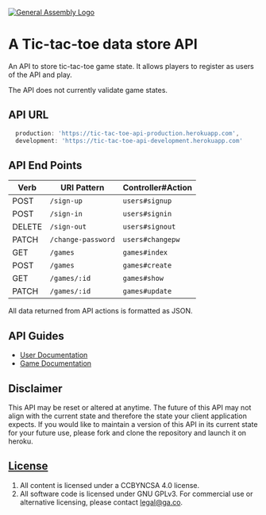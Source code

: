 [![General Assembly Logo](https://camo.githubusercontent.com/1a91b05b8f4d44b5bbfb83abac2b0996d8e26c92/687474703a2f2f692e696d6775722e636f6d2f6b6538555354712e706e67)](https://generalassemb.ly/education/web-development-immersive)

# A Tic-tac-toe data store API

An API to store tic-tac-toe game state. It allows players to register as users of the API and play.

The API does not currently validate game states.

## API URL

```js
  production: 'https://tic-tac-toe-api-production.herokuapp.com',
  development: 'https://tic-tac-toe-api-development.herokuapp.com'
```

## API End Points

| Verb   | URI Pattern            | Controller#Action |
|--------|------------------------|-------------------|
| POST   | `/sign-up`             | `users#signup`    |
| POST   | `/sign-in`             | `users#signin`    |
| DELETE | `/sign-out`            | `users#signout`   |
| PATCH  | `/change-password`     | `users#changepw`  |
| GET    | `/games`               | `games#index`     |
| POST   | `/games`               | `games#create`    |
| GET    | `/games/:id`           | `games#show`      |
| PATCH  | `/games/:id`           | `games#update`    |

All data returned from API actions is formatted as JSON.

## API Guides

- [User Documentation](docs/user.md)
- [Game Documentation](docs/game.md)

## Disclaimer

This API may be reset or altered at anytime. The future of this API may not
align with the current state and therefore the state your client application
expects. If you would like to maintain a version of this API in its current
state for your future use, please fork and clone the repository and launch it
on heroku.

## [License](LICENSE)

1. All content is licensed under a CC­BY­NC­SA 4.0 license.
1. All software code is licensed under GNU GPLv3. For commercial use or
    alternative licensing, please contact legal@ga.co.
